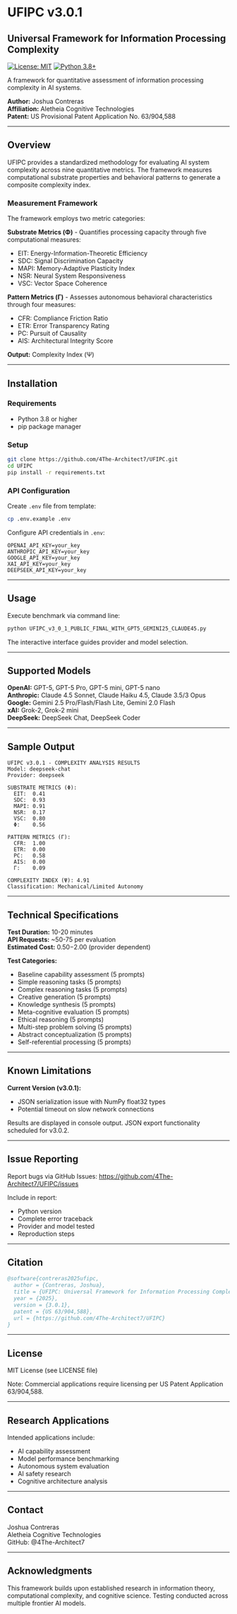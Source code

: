 # UFIPC v3.0.1

## Universal Framework for Information Processing Complexity

[![License: MIT](https://img.shields.io/badge/License-MIT-yellow.svg)](https://opensource.org/licenses/MIT) [![Python 3.8+](https://img.shields.io/badge/python-3.8+-blue.svg)](https://www.python.org/downloads/)

A framework for quantitative assessment of information processing complexity in AI systems.

**Author:** Joshua Contreras  
**Affiliation:** Aletheia Cognitive Technologies  
**Patent:** US Provisional Patent Application No. 63/904,588

---

## Overview

UFIPC provides a standardized methodology for evaluating AI system complexity across nine quantitative metrics. The framework measures computational substrate properties and behavioral patterns to generate a composite complexity index.

### Measurement Framework

The framework employs two metric categories:

**Substrate Metrics (Φ)** - Quantifies processing capacity through five computational measures:
- EIT: Energy-Information-Theoretic Efficiency
- SDC: Signal Discrimination Capacity  
- MAPI: Memory-Adaptive Plasticity Index
- NSR: Neural System Responsiveness
- VSC: Vector Space Coherence

**Pattern Metrics (Γ)** - Assesses autonomous behavioral characteristics through four measures:
- CFR: Compliance Friction Ratio
- ETR: Error Transparency Rating
- PC: Pursuit of Causality
- AIS: Architectural Integrity Score

**Output:** Complexity Index (Ψ)

---

## Installation

### Requirements

- Python 3.8 or higher
- pip package manager

### Setup

```bash
git clone https://github.com/4The-Architect7/UFIPC.git
cd UFIPC
pip install -r requirements.txt
```

### API Configuration

Create `.env` file from template:

```bash
cp .env.example .env
```

Configure API credentials in `.env`:

```
OPENAI_API_KEY=your_key
ANTHROPIC_API_KEY=your_key
GOOGLE_API_KEY=your_key
XAI_API_KEY=your_key
DEEPSEEK_API_KEY=your_key
```

---

## Usage

Execute benchmark via command line:

```bash
python UFIPC_v3_0_1_PUBLIC_FINAL_WITH_GPT5_GEMINI25_CLAUDE45.py
```

The interactive interface guides provider and model selection.

---

## Supported Models

**OpenAI:** GPT-5, GPT-5 Pro, GPT-5 mini, GPT-5 nano  
**Anthropic:** Claude 4.5 Sonnet, Claude Haiku 4.5, Claude 3.5/3 Opus  
**Google:** Gemini 2.5 Pro/Flash/Flash Lite, Gemini 2.0 Flash  
**xAI:** Grok-2, Grok-2 mini  
**DeepSeek:** DeepSeek Chat, DeepSeek Coder

---

## Sample Output

```
UFIPC v3.0.1 - COMPLEXITY ANALYSIS RESULTS
Model: deepseek-chat
Provider: deepseek

SUBSTRATE METRICS (Φ):
  EIT:  0.41
  SDC:  0.93
  MAPI: 0.91
  NSR:  0.17
  VSC:  0.80
  Φ:    0.56

PATTERN METRICS (Γ):
  CFR:  1.00
  ETR:  0.00
  PC:   0.58
  AIS:  0.00
  Γ:    0.09

COMPLEXITY INDEX (Ψ): 4.91
Classification: Mechanical/Limited Autonomy
```

---

## Technical Specifications

**Test Duration:** 10-20 minutes  
**API Requests:** ~50-75 per evaluation  
**Estimated Cost:** $0.50-$2.00 (provider dependent)

**Test Categories:**
- Baseline capability assessment (5 prompts)
- Simple reasoning tasks (5 prompts)
- Complex reasoning tasks (5 prompts)
- Creative generation (5 prompts)
- Knowledge synthesis (5 prompts)
- Meta-cognitive evaluation (5 prompts)
- Ethical reasoning (5 prompts)
- Multi-step problem solving (5 prompts)
- Abstract conceptualization (5 prompts)
- Self-referential processing (5 prompts)

---

## Known Limitations

**Current Version (v3.0.1):**
- JSON serialization issue with NumPy float32 types
- Potential timeout on slow network connections

Results are displayed in console output. JSON export functionality scheduled for v3.0.2.

---

## Issue Reporting

Report bugs via GitHub Issues: https://github.com/4The-Architect7/UFIPC/issues

Include in report:
- Python version
- Complete error traceback
- Provider and model tested
- Reproduction steps

---

## Citation

```bibtex
@software{contreras2025ufipc,
  author = {Contreras, Joshua},
  title = {UFIPC: Universal Framework for Information Processing Complexity},
  year = {2025},
  version = {3.0.1},
  patent = {US 63/904,588},
  url = {https://github.com/4The-Architect7/UFIPC}
}
```

---

## License

MIT License (see LICENSE file)

Note: Commercial applications require licensing per US Patent Application 63/904,588.

---

## Research Applications

Intended applications include:
- AI capability assessment
- Model performance benchmarking
- Autonomous system evaluation
- AI safety research
- Cognitive architecture analysis

---

## Contact

Joshua Contreras  
Aletheia Cognitive Technologies  
GitHub: @4The-Architect7

---

## Acknowledgments

This framework builds upon established research in information theory, computational complexity, and cognitive science. Testing conducted across multiple frontier AI models.
